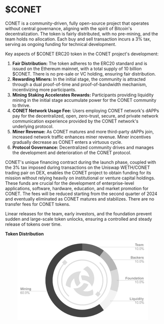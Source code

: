 # $CONET

CONET is a community-driven, fully open-source project that operates without central governance, aligning with the spirit of Bitcoin's decentralization. The token is fairly distributed, with no pre-mining, and the team holds no allocation. Each buy and sell transaction incurs a 3% tax, serving as ongoing funding for technical development.

Key aspects of $CONET ERC20 token in the CONET project's development:

1. **Fair Distribution:** The token adheres to the ERC20 standard and is issued on the Ethereum mainnet, with a total supply of 10 billion $CONET. There is no pre-sale or VC holding, ensuring fair distribution.
2. **Rewarding Miners:** In the initial stage, the community is attracted through a dual proof-of-time and proof-of-bandwidth mechanism, incentivizing more participants.
3. **Mining Staking Accelerates Rewards:** Participants providing liquidity mining in the initial stage accumulate power for the CONET community to thrive.
4. **CONET Network Usage Fee:** Users employing CONET network's dAPPs pay for the decentralized, open, zero-trust, secure, and private network communication experience provided by the CONET network's underlying protocol.
5. **Miner Revenue:** As CONET matures and more third-party dAPPs join, increased network traffic enhances miner revenue. Miner incentives gradually decrease as CONET enters a virtuous cycle.
6. **Protocol Governance:** Decentralized community drives and manages the development and deterioration of the CONET protocol.

CONET's unique financing contract during the launch phase, coupled with the 3% tax imposed during transactions on the Uniswap WETH/CONET trading pair on DEX, enables the CONET project to obtain funding for its mission without relying heavily on institutional or venture capital holdings. These funds are crucial for the development of enterprise-level applications, software, hardware, education, and market promotion for CONET. The fees will be reduced starting from the second quarter of 2024 and eventually eliminated as CONET matures and stabilizes. There are no transfer fees for CONET tokens.

Linear releases for the team, early investors, and the foundation prevent sudden and large-scale token unlocks, ensuring a controlled and steady release of tokens over time.

**Token Distribution**

<figure><img src="../.gitbook/assets/image (8).png" alt=""><figcaption></figcaption></figure>
